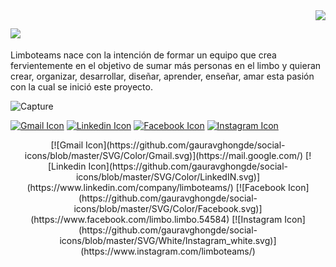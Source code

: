 <img align="right" src="https://user-images.githubusercontent.com/5713670/87202985-820dcb80-c2b6-11ea-9f56-7ec461c497c3.gif" style="max-width: 100%; display: inline-block;" data-target="animated-image.originalImage" />

## <img  src="https://www.limboteams.com/assets/img/icons/logo.png" style="max-width: 100%; display: inline-block;" />
Limboteams
nace con la intención de formar un equipo que crea fervientemente en el objetivo de sumar más personas en el limbo y quieran crear, organizar, desarrollar, diseñar, aprender, enseñar, amar esta pasión con la cual se inició este proyecto.


![Capture](https://user-images.githubusercontent.com/86364396/216601912-dc28c52e-6413-4f3a-8e02-00f4b64c8fc5.PNG)





 [![Gmail Icon](https://github.com/gauravghongde/social-icons/blob/master/SVG/Color/Gmail.svg)](https://mail.google.com/)  [![Linkedin Icon](https://github.com/gauravghongde/social-icons/blob/master/SVG/Color/LinkedIN.svg)](https://www.linkedin.com/company/limboteams/) [![Facebook Icon](https://github.com/gauravghongde/social-icons/blob/master/SVG/Color/Facebook.svg)](https://www.facebook.com/limbo.limbo.54584) [![Instagram Icon](https://github.com/gauravghongde/social-icons/blob/master/SVG/White/Instagram_white.svg)](https://www.instagram.com/limboteams/)
 
 
 <p align="center">
  [![Gmail Icon](https://github.com/gauravghongde/social-icons/blob/master/SVG/Color/Gmail.svg)](https://mail.google.com/)  [![Linkedin Icon](https://github.com/gauravghongde/social-icons/blob/master/SVG/Color/LinkedIN.svg)](https://www.linkedin.com/company/limboteams/) [![Facebook Icon](https://github.com/gauravghongde/social-icons/blob/master/SVG/Color/Facebook.svg)](https://www.facebook.com/limbo.limbo.54584) [![Instagram Icon](https://github.com/gauravghongde/social-icons/blob/master/SVG/White/Instagram_white.svg)](https://www.instagram.com/limboteams/)
</p>



 
 
 
